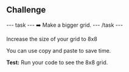 <h2 class="c-project-heading--task">Challenge</h2>

--- task ---
➡️ Make a bigger grid.
--- /task --- 

Increase the size of your grid to 8x8

You can use copy and paste to save time.

**Test:** Run your code to see the 8x8 grid.